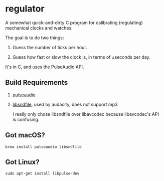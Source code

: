 # regulator

A somewhat quick-and-dirty C program for calibrating (regulating)
mechanical clocks and watches.

The goal is to do two things:

1.  Guess the number of ticks per hour.

2.  Guess how fast or slow the clock is, in terms of ±seconds per day.

It's in C, and uses the PulseAudio API.

## Build Requirements

1.  [pulseaudio](https://www.freedesktop.org/wiki/Software/PulseAudio/)

2.  [libsndfile](http://www.mega-nerd.com/libsndfile/), used by
    audacity, does not support mp3

    I really only chose libsndfile over libavcodec because
    libavcodec's API is confusing.

## Got macOS?

```
brew install pulseaudio libsndfile
```

## Got Linux?

```
sudo apt-get install libpulse-dev
```
